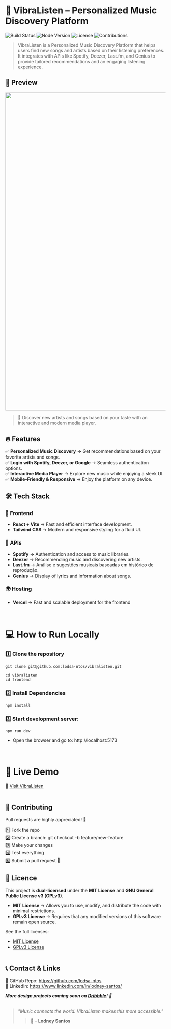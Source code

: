 # 🎵 VibraListen – Personalized Music Discovery Platform
![Build Status](https://img.shields.io/badge/build-passing-brightgreen)
![Node Version](https://img.shields.io/badge/node-%3E%3D%2022.13.1-blue)
![License](https://img.shields.io/badge/license-MIT%20%7C%20GPL%20v3-blue)
![Contributions](https://img.shields.io/badge/contributions-welcome-brightgreen)

> VibraListen is a Personalized Music Discovery Platform that helps users find new songs and artists based on their listening preferences. It integrates with APIs like Spotify, Deezer, Last.fm, and Genius to provide tailored recommendations and an engaging listening experience.

## 📌 Preview
<p align="center">
<img src="https://github.com/lodsa-ntos/youtube-to-mp3-converter/blob/main/frontend/public/images/vibralisten_website.svg" width="1000px">
</p>

> 🚀 Discover new artists and songs based on your taste with an interactive and modern media player.



## 🔥 Features
✅ **Personalized Music Discovery** → Get recommendations based on your favorite artists and songs.<br>
✅ **Login with Spotify, Deezer, or Google** → Seamless authentication options.<br>
✅ **Interactive Media Player** → Explore new music while enjoying a sleek UI.<br>
✅‍ **Mobile-Friendly & Responsive** → Enjoy the platform on any device.<br>

## 🛠️ Tech Stack
### 🎨 Frontend

* **React + Vite** → Fast and efficient interface development.
* **Tailwind CSS** → Modern and responsive styling for a fluid UI.

### 🎵 APIs

* **Spotify** → Authentication and access to music libraries.
* **Deezer** → Recommending music and discovering new artists.
* **Last.fm** → Análise e sugestões musicais baseadas em histórico de reprodução.
* **Genius** → Display of lyrics and information about songs.

### 🌍 Hosting

* **Vercel** → Fast and scalable deployment for the frontend
<br><br><br>

# 💻 How to Run Locally

### 1️⃣ Clone the repository
````
git clone git@github.com:lodsa-ntos/vibralisten.git

cd vibralisten
cd frontend
`````

### 2️⃣ Install Dependencies
````
npm install
`````

### 3️⃣ Start development server:

````
npm run dev
`````
* Open the browser and go to: http://localhost:5173
<br><br><br>

# 🚀 Live Demo


🔗 [Visit VibraListen](https://www.vibralisten.com)
<br><br>

## 📩 Contributing

Pull requests are highly appreciated! 🚀

1️⃣ Fork the repo<br>
2️⃣ Create a branch: git checkout -b feature/new-feature<br>
3️⃣ Make your changes<br>
4️⃣ Test everything<br>
5️⃣ Submit a pull request 🎉<br>

## 📜 Licence

This project is **dual-licensed** under the **MIT License** and **GNU General Public License v3 (GPLv3)**.

- **MIT License** → Allows you to use, modify, and distribute the code with minimal restrictions.
- **GPLv3 License** → Requires that any modified versions of this software remain open source.

See the full licenses:  
- [MIT License](LICENSE)  
- [GPLv3 License](LICENSE-GPL)
<br><br>
## 📞 Contact & Links

📌 GitHub Repo: https://github.com/lodsa-ntos <br>
📌 LinkedIn: https://www.linkedin.com/in/lodney-santos/

*__More design projects coming soon on [Dribbble](https://dribbble.com/LodneySantos)! 🚀__*
<br><br>
> *"Music connects the world. VibraListen makes this more accessible."*
> > 🚀 - **Lodney Santos**